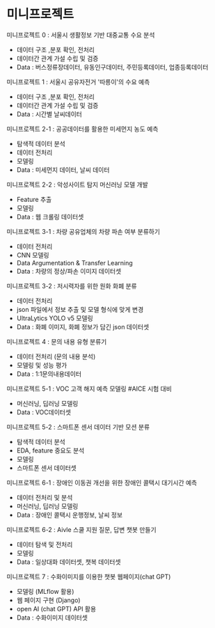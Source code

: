 # 미니프로젝트 

미니프로젝트 0 : 서울시 생활정보 기반 대중교통 수요 분석
 - 데이터 구조 ,분포 확인, 전처리 
 - 데이터간 관계 가설 수립 및 검증 
 - Data : 버스정류장데이터, 유동인구데이터, 주민등록데이터, 업종등록데이터

미니프로젝트 1 : 서울시 공유자전거 '따릉이'의 수요 예측
 - 데이터 구조 ,분포 확인, 전처리 
 - 데이터간 관계 가설 수립 및 검증 
 - Data : 시간별 날씨데이터

미니프로젝트 2-1 : 공공데이터를 활용한 미세먼지 농도 예측
 - 탐색적 데이터 분석
 - 데이터 전처리
 - 모델링
 - Data : 미세먼지 데이터, 날씨 데이터

미니프로젝트 2-2 : 악성사이트 탐지 머신러닝 모델 개발
 - Feature 추출
 - 모델링
 - Data : 웹 크롤링 데이터셋

미니프로젝트 3-1 : 차량 공유업체의 차량 파손 여부 분류하기
 - 데이터 전처리
 - CNN 모델링
 - Data Argumentation & Transfer Learning
 - Data : 차량의 정상/파손 이미지 데이터셋

미니프로젝트 3-2 : 저시력자를 위한 원화 화폐 분류
 - 데이터 전처리
 - json 파일에서 정보 추출 및 모델 형식에 맞게 변경
 - UltraLytics YOLO v5 모델링
 - Data : 화폐 이미지, 화폐 정보가 담긴 json 데이터셋

미니프로젝트 4 : 문의 내용 유형 분류기
 - 데이터 전처리 (문의 내용 분석)
 - 모델링 및 성능 평가
 - Data : 1:1문의내용데이터

미니프로젝트 5-1 : VOC 고객 해지 예측 모델링 #AICE 시험 대비
 - 머신러닝, 딥러닝 모델링
 - Data : VOC데이터셋

미니프로젝트 5-2 : 스마트폰 센서 데이터 기반 모션 분류
 - 탐색적 데이터 분석
 - EDA, feature 중요도 분석
 - 모델링
 - 스마트폰 센서 데이터셋

미니프로젝트 6-1 : 장애인 이동권 개선을 위한 장애인 콜택시 대기시간 예측
 - 데이터 전처리 및 분석
 - 머신러닝, 딥러닝 모델링
 - Data : 장애인 콜택시 운행정보, 날씨 정보

미니프로젝트 6-2 : Aivle 스쿨 지원 질문, 답변 챗봇 만들기
 - 데이터 탐색 및 전처리
 - 모델링
 - Data : 일상대화 데이터셋, 챗복 데이터셋

미니프로젝트 7 : 수화이미지를 이용한 챗봇 웹페이지(chat GPT)
 - 모델링 (MLflow 활용)
 - 웹 페이지 구현 (Django)
 - open AI (chat GPT) API 활용
 - Data : 수화이미지 데이터셋
